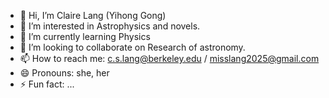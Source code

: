 - 👋 Hi, I’m Claire Lang (Yihong Gong)
- 👀 I’m interested in Astrophysics and novels.
- 🌱 I’m currently learning Physics
- 💞️ I’m looking to collaborate on Research of astronomy.
- 📫 How to reach me: c.s.lang@berkeley.edu / misslang2025@gmail.com
- 😄 Pronouns: she, her
- ⚡ Fun fact: ...

<!---
Claire-Lang/Claire-Lang is a ✨ special ✨ repository because its `README.md` (this file) appears on your GitHub profile.
You can click the Preview link to take a look at your changes.
--->
